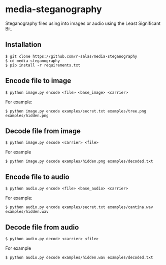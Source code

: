 # media-steganography
Steganography files using into images or audio using the Least Significant Bit.

## Installation
```console
$ git clone https://github.com/r-salas/media-steganography
$ cd media-steganography
$ pip install -r requirements.txt
```

## Encode file to image
```console
$ python image.py encode <file> <base_image> <carrier> 
```

For example:
```console
$ python image.py encode examples/secret.txt examples/tree.png examples/hidden.png
```

## Decode file from image
```console
$ python image.py decode <carrier> <file>
```

For example
```console
$ python image.py decode examples/hidden.png examples/decoded.txt
```

## Encode file to audio
```console
$ python audio.py encode <file> <base_audio> <carrier> 
```

For example:
```console
$ python audio.py encode examples/secret.txt examples/cantina.wav examples/hidden.wav
```

## Decode file from audio
```console
$ python audio.py decode <carrier> <file>
```

For example
```console
$ python audio.py decode examples/hidden.wav examples/decoded.txt
```
